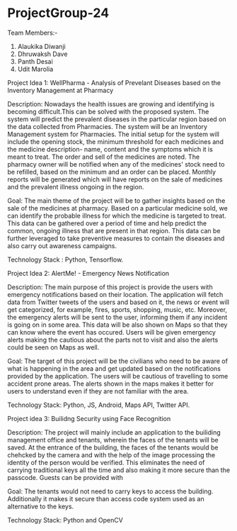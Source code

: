 # ProjectGroup-24

Team Members:-
1) Alaukika Diwanji
2) Dhruwaksh Dave
3) Panth Desai
4) Udit Marolia


Project Idea 1:  WellPharma  -
Analysis of Prevelant Diseases based on the Inventory Management at Pharmacy

Description:
Nowadays the health issues are growing and identifying is becoming difficult.This can be solved with the proposed system. The system will predict the prevalent diseases in the particular region based on the data collected from Pharmacies. The system will be an Inventory Management system for Pharmacies. The initial setup for the system will include the opening stock, the minimum threshold for each medicines and the medicine description- name, content and the symptoms which it is meant to treat. The order and sell of the medicines are noted. The pharmacy owner will be notified when any of the medicines' stock need to be refilled, based on the minimum and an order can be placed. Monthly reports will be generated which will have reports on the sale of medicines and the prevalent illness ongoing in the region.

Goal:
The main theme of the project will be to gather insights based on the sale of the medicines at pharmacy. Based on a particular medicine sold, we can identify the probable illness for which the medicine is targeted to treat. This data can be gathered over a period of time and help predict the common, ongoing illness that are present in that region. This data can be further leveraged to take preventive measures to contain the diseases and also carry out awareness campaigns.

Technology Stack : Python, Tensorflow.

 
Project Idea 2: AlertMe! -
Emergency News Notification	

Description:
The main purpose of this project is provide the users with emergency notifications based on their location. The application will fetch data from Twitter tweets of the users and based on it, the news or event will get categorized, for example, fires, sports, shopping, music, etc. Moreover, the emergency alerts will be sent to the user, informing them if any incident is going on in some area. This data will be also shown on Maps so that they can know where the event has occured. Users will be given emergency alerts making the cautious about the parts not to visit and also the alerts could be seen on Maps as well.

Goal: 
The target of this project will be the civilians who need to be aware of what is happening in the area and get updated based on the notifications provided by the application. The users will be cautious of travelling to some accident prone areas. The alerts shown in the maps makes it better for users to understand even if they are not familiar with the area. 

Technology Stack: Python, JS, Android, Maps API, Twitter API.

Project idea 3: Builidng Security using Face Recognition

Description:
The project will mainly include an application to the builiding management office and tenants, wherein the faces of the tenants will be saved. At the entrance of the building, the faces of the tenants would be chehcked by the camera and with the help of the image processing the identity of the person would be verified. This eliminates the need of carrying traditional keys all the time and also making it more secure than the passcode. Guests can be provided with  

Goal:
The tenants would not need to carry keys to access the building. Additionally it makes it secure than access code system used as an alternative to the keys.


Technology Stack: Python and OpenCV

